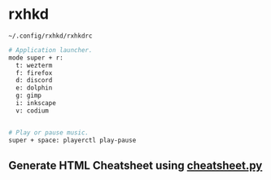 # rxhkd

`~/.config/rxhkd/rxhkdrc`
```sh
# Application launcher.
mode super + r:
  t: wezterm
  f: firefox
  d: discord
  e: dolphin
  g: gimp
  i: inkscape
  v: codium


# Play or pause music.
super + space: playerctl play-pause
```

## Generate HTML Cheatsheet using [cheatsheet.py](./cheatsheets/README.md)
